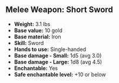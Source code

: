 ## Melee Weapon: Short Sword

- **Weight:** 3.1 lbs
- **Base value:** 10 gold
- **Base material:** Iron
- **Skill:** Sword
- **Hands to use:** Single-handed
- **Base damage - Small:** 1d5 (avg 3.0)
- **Base damage - Large:** 1d8 (avg 4.5)
- **Enchantable:** Yes
- **Safe enchantable level:** +10 or below
